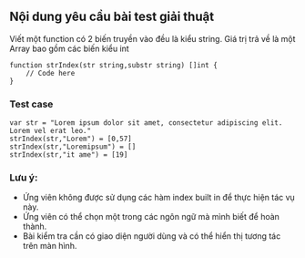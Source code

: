 ## Nội dung yêu cầu bài test giải thuật

Viết một function có 2 biến truyền vào đều là kiểu string. Giá trị trả về là một Array bao gồm các biến kiểu int

```
function strIndex(str string,substr string) []int {
    // Code here
}
```

### Test case

```
var str = "Lorem ipsum dolor sit amet, consectetur adipiscing elit. Lorem vel erat leo."
strIndex(str,"Lorem") = [0,57]
strIndex(str,"Loremipsum") = []
strIndex(str,"it ame") = [19]
```

### Lưu ý: 
+ Ứng viên không được sử dụng các hàm index built in để thực hiện tác vụ này. 
+ Ứng viên có thể chọn một trong các ngôn ngữ mà mình biết để hoàn thành.
+ Bài kiểm tra cần có giao diện người dùng và có thể hiển thị tương tác trên màn hình.